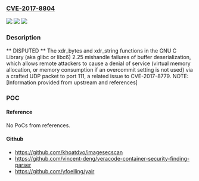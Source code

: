 ### [CVE-2017-8804](https://cve.mitre.org/cgi-bin/cvename.cgi?name=CVE-2017-8804)
![](https://img.shields.io/static/v1?label=Product&message=n%2Fa&color=blue)
![](https://img.shields.io/static/v1?label=Version&message=n%2Fa&color=blue)
![](https://img.shields.io/static/v1?label=Vulnerability&message=n%2Fa&color=brighgreen)

### Description

** DISPUTED ** The xdr_bytes and xdr_string functions in the GNU C Library (aka glibc or libc6) 2.25 mishandle failures of buffer deserialization, which allows remote attackers to cause a denial of service (virtual memory allocation, or memory consumption if an overcommit setting is not used) via a crafted UDP packet to port 111, a related issue to CVE-2017-8779. NOTE: [Information provided from upstream and references]

### POC

#### Reference
No PoCs from references.

#### Github
- https://github.com/khoatdvo/imagesecscan
- https://github.com/vincent-deng/veracode-container-security-finding-parser
- https://github.com/yfoelling/yair

